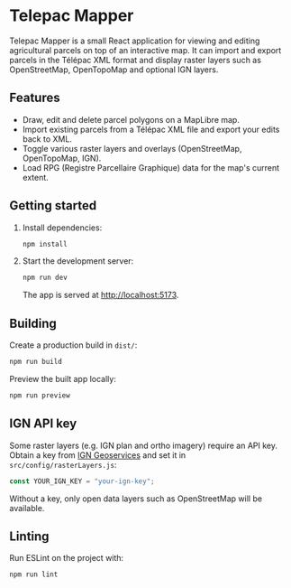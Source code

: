# Telepac Mapper

Telepac Mapper is a small React application for viewing and editing agricultural parcels on top of an interactive map. It can import and export parcels in the Télépac XML format and display raster layers such as OpenStreetMap, OpenTopoMap and optional IGN layers.

## Features
- Draw, edit and delete parcel polygons on a MapLibre map.
- Import existing parcels from a Télépac XML file and export your edits back to XML.
- Toggle various raster layers and overlays (OpenStreetMap, OpenTopoMap, IGN).
- Load RPG (Registre Parcellaire Graphique) data for the map's current extent.

## Getting started
1. Install dependencies:
   ```bash
   npm install
   ```
2. Start the development server:
   ```bash
   npm run dev
   ```
   The app is served at [http://localhost:5173](http://localhost:5173).

## Building
Create a production build in `dist/`:
```bash
npm run build
```
Preview the built app locally:
```bash
npm run preview
```

## IGN API key
Some raster layers (e.g. IGN plan and ortho imagery) require an API key. Obtain a key from [IGN Geoservices](https://geoservices.ign.fr/) and set it in `src/config/rasterLayers.js`:
```js
const YOUR_IGN_KEY = "your-ign-key";
```
Without a key, only open data layers such as OpenStreetMap will be available.

## Linting
Run ESLint on the project with:
```bash
npm run lint
```
